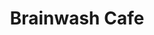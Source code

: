 ---
address: 1122 Folsom Street
title: Brainwash Cafe
install_date: Early 2013

layout: location
image: "brainwash.jpg"

latitude: 37.776368
longitude: -122.408594

features:

---